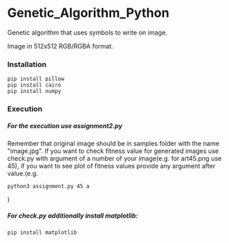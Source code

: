 # Genetic_Algorithm_Python
Genetic algorithm that uses symbols to write on image.

Image in 512x512 RGB/RGBA format. 

### Installation
```
pip install pillow
pip install cairo
pip install numpy
```
### Execution
##### For the execution use assignment2.py
Remember that original image should be in samples folder with the name "image.jpg".
If you want to check fitness value for generated images use check.py with argument of a number of your image(e.g. for art45.png use 45), if you want to see plot of fitness values provide any argument after value.(e.g. 
```
python3 assignment.py 45 a
```
)
##### For check.py additionally install matplotlib:
```
pip install matplotlib
```
